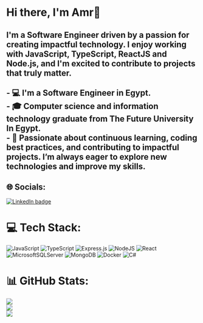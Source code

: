 # Hi there, I'm Amr👋
## I'm a Software Engineer driven by a passion for creating impactful technology.  I enjoy working with JavaScript, TypeScript, ReactJS and Node.js, and I'm excited to contribute to projects that truly matter.<br><br>- 💻 I'm a Software Engineer in Egypt.<br>- 🎓 Computer science and information technology graduate from The Future University In Egypt.<br>- 🔭 Passionate about continuous learning, coding best practices, and contributing to impactful projects. I’m always eager to explore new technologies and improve my skills.

## 🌐 Socials:
[![LinkedIn badge](https://img.shields.io/badge/linkedin-amrmohamed-%230177B5?style=flat&logo=linkedin)](https://www.linkedin.com/in/amr-mohamed-b708a92a6/)

# 💻 Tech Stack:
![JavaScript](https://img.shields.io/badge/javascript-%23323330.svg?style=for-the-badge&logo=javascript&logoColor=%23F7DF1E) ![TypeScript](https://img.shields.io/badge/typescript-%23007ACC.svg?style=for-the-badge&logo=typescript&logoColor=white)  ![Express.js](https://img.shields.io/badge/express.js-%23404d59.svg?style=for-the-badge&logo=express&logoColor=%2361DAFB) ![NodeJS](https://img.shields.io/badge/node.js-6DA55F?style=for-the-badge&logo=node.js&logoColor=white)  ![React](https://img.shields.io/badge/react-%2320232a.svg?style=for-the-badge&logo=react&logoColor=%2361DAFB) ![MicrosoftSQLServer](https://img.shields.io/badge/Microsoft%20SQL%20Server-CC2927?style=for-the-badge&logo=microsoft%20sql%20server&logoColor=white) ![MongoDB](https://img.shields.io/badge/MongoDB-%234ea94b.svg?style=for-the-badge&logo=mongodb&logoColor=white)
![Docker](https://img.shields.io/badge/docker-%230db7ed.svg?style=for-the-badge&logo=docker&logoColor=white)
![C#](https://img.shields.io/badge/c%23-%23239120.svg?style=for-the-badge&logo=c-sharp&logoColor=white)



# 📊 GitHub Stats:
![](https://github-readme-stats.vercel.app/api?username=Amr-Azab&theme=dark&hide_border=false&include_all_commits=false&count_private=false)<br/>
![](https://github-readme-streak-stats.herokuapp.com/?user=Amr-Azab&theme=dark&hide_border=false)<br/>
![](https://github-readme-stats.vercel.app/api/top-langs/?username=Amr-Azab&theme=dark&hide_border=false&include_all_commits=false&count_private=false&layout=compact)



<!--
**Amr-azab/Amr-Azab** is a ✨ _special_ ✨ repository because its `README.md` (this file) appears on your GitHub profile.

Here are some ideas to get you started:

- 🔭 I’m currently working on ...
- 🌱 I’m currently learning ...
- 👯 I’m looking to collaborate on ...
- 🤔 I’m looking for help with ...
- 💬 Ask me about ...
- 📫 How to reach me: ...
- 😄 Pronouns: ...
- ⚡ Fun fact: ...
-->
